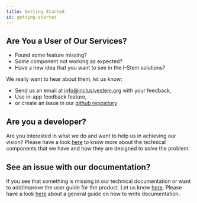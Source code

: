 ```yaml
---
title: Getting Started
id: getting-started
---
```


## Are You a User of Our Services?

- Found some feature missing?
- Some component not working as expected?
- Have a new idea that you want to see in the I-Stem solutions?

We really want to hear about them, let us know:

- Send us an email at info@inclusivestem.org with your feedback,
- Use in-app feedback feature,
- or create an issue in our [github repository](https://github.com/I-Stem/frontend/issues)

## Are you a developer?

   Are you interested in what we do and want to help us in achieving our vision? Please have a look [here](introduction) to know more about the technical components that we have and how they are designed to solve the problem.

## See an issue with our documentation?

   If you see that something is missing in our technical documentation or want to add/improve the user guide for the product. Let us know [here](https://github.com/I-Stem/i-stem.github.io/issues). Please have a look [here](contributing/writing_guide) about a general guide on how to write documentation.

